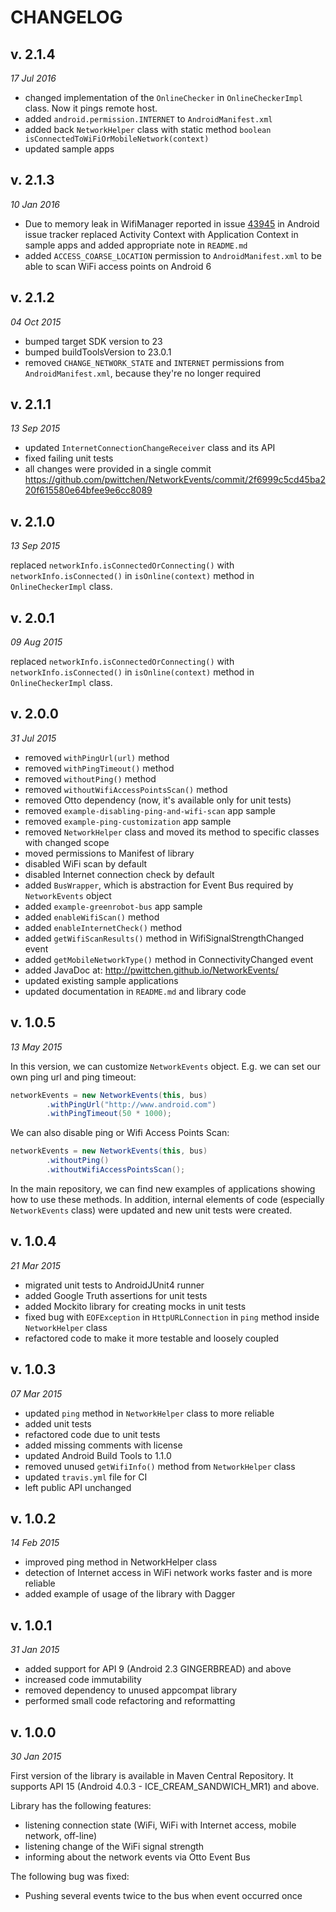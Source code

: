 CHANGELOG
=========

v. 2.1.4
--------
*17 Jul 2016*

- changed implementation of the `OnlineChecker` in `OnlineCheckerImpl` class. Now it pings remote host.
- added `android.permission.INTERNET` to `AndroidManifest.xml`
- added back `NetworkHelper` class with static method `boolean isConnectedToWiFiOrMobileNetwork(context)`
- updated sample apps

v. 2.1.3
--------
*10 Jan 2016*

- Due to memory leak in WifiManager reported in issue [43945](https://code.google.com/p/android/issues/detail?id=43945) in Android issue tracker replaced Activity Context with Application Context in sample apps and added appropriate note in `README.md`
- added `ACCESS_COARSE_LOCATION` permission to `AndroidManifest.xml` to be able to scan WiFi access points on Android 6

v. 2.1.2
--------
*04 Oct 2015*

- bumped target SDK version to 23
- bumped buildToolsVersion to 23.0.1
- removed `CHANGE_NETWORK_STATE` and `INTERNET` permissions from `AndroidManifest.xml`, because they're no longer required

v. 2.1.1
--------
*13 Sep 2015*

- updated `InternetConnectionChangeReceiver` class and its API
- fixed failing unit tests
- all changes were provided in a single commit https://github.com/pwittchen/NetworkEvents/commit/2f6999c5cd45ba220f615580e64bfee9e6cc8089

v. 2.1.0
--------
*13 Sep 2015*

replaced `networkInfo.isConnectedOrConnecting()` with `networkInfo.isConnected()` in `isOnline(context)` method in `OnlineCheckerImpl` class.

v. 2.0.1
--------
*09 Aug 2015*

replaced `networkInfo.isConnectedOrConnecting()` with `networkInfo.isConnected()` in `isOnline(context)` method in `OnlineCheckerImpl` class.

v. 2.0.0
--------
*31 Jul 2015*

* removed `withPingUrl(url)` method
* removed `withPingTimeout()` method
* removed `withoutPing()` method
* removed `withoutWifiAccessPointsScan()` method
* removed Otto dependency (now, it's available only for unit tests)
* removed `example-disabling-ping-and-wifi-scan` app sample
* removed `example-ping-customization` app sample
* removed `NetworkHelper` class and moved its method to specific classes with changed scope
* moved permissions to Manifest of library
* disabled WiFi scan by default
* disabled Internet connection check by default
* added `BusWrapper`, which is abstraction for Event Bus required by `NetworkEvents` object
* added `example-greenrobot-bus` app sample
* added `enableWifiScan()` method
* added `enableInternetCheck()` method
* added `getWifiScanResults()` method in WifiSignalStrengthChanged event
* added `getMobileNetworkType()` method in ConnectivityChanged event
* added JavaDoc at: http://pwittchen.github.io/NetworkEvents/
* updated existing sample applications
* updated documentation in `README.md` and library code

v. 1.0.5
--------
*13 May 2015*

In this version, we can customize `NetworkEvents` object. E.g. we can set our own ping url and ping timeout:

```java
networkEvents = new NetworkEvents(this, bus)
        .withPingUrl("http://www.android.com")
        .withPingTimeout(50 * 1000);
```
We can also disable ping or Wifi Access Points Scan:
```java
networkEvents = new NetworkEvents(this, bus)
        .withoutPing()
        .withoutWifiAccessPointsScan();
```
In the main repository, we can find new examples of applications showing how to use these methods.
In addition, internal elements of code (especially `NetworkEvents` class) were updated and new unit tests were created.

v. 1.0.4
--------
*21 Mar 2015*

* migrated unit tests to AndroidJUnit4 runner
* added Google Truth assertions for unit tests
* added Mockito library for creating mocks in unit tests
* fixed bug with `EOFException` in `HttpURLConnection` in `ping` method inside `NetworkHelper` class
* refactored code to make it more testable and loosely coupled

v. 1.0.3
--------
*07 Mar 2015*

- updated `ping` method in `NetworkHelper` class to more reliable
- added unit tests
- refactored code due to unit tests
- added missing comments with license
- updated Android Build Tools to 1.1.0
- removed unused `getWifiInfo()` method from `NetworkHelper` class
- updated `travis.yml` file for CI
- left public API unchanged

v. 1.0.2
--------
*14 Feb 2015*

- improved ping method in NetworkHelper class
- detection of Internet access in WiFi network works faster and is more reliable
- added example of usage of the library with Dagger

v. 1.0.1
--------
*31 Jan 2015*

* added support for API 9 (Android 2.3 GINGERBREAD) and above
* increased code immutability
* removed dependency to unused appcompat library
* performed small code refactoring and reformatting

v. 1.0.0
--------
*30 Jan 2015*

First version of the library is available in Maven Central Repository.
It supports API 15 (Android 4.0.3 - ICE_CREAM_SANDWICH_MR1) and above.

Library has the following features:
* listening connection state (WiFi, WiFi with Internet access, mobile network, off-line)
* listening change of the WiFi signal strength
* informing about the network events via Otto Event Bus

The following bug was fixed:
* Pushing several events twice to the bus when event occurred once
